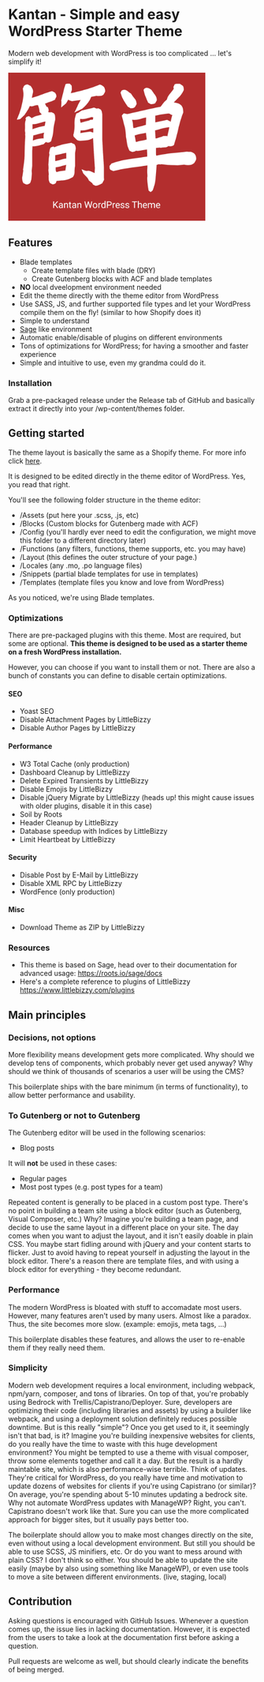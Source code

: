 # Kantan - Simple and easy WordPress Starter Theme

Modern web development with WordPress is too complicated ... let's simplify it!

<img src="Theme/screenshot.png" alt="kantan" width="400">

## Features

- Blade templates
  - Create template files with blade (DRY)
  - Create Gutenberg blocks with ACF and blade templates
- **NO** local dveelopment environment needed
- Edit the theme directly with the theme editor from WordPress
- Use SASS, JS, and further supported file types and let your WordPress compile them on the fly! (similar to how Shopify does it)
- Simple to understand
- [Sage](https://github.com/roots/sage) like environment
- Automatic enable/disable of plugins on different environments
- Tons of optimizations for WordPress; for having a smoother and faster experience
- Simple and intuitive to use, even my grandma could do it.

### Installation

Grab a pre-packaged release under the Release tab of GitHub and basically extract it directly into your /wp-content/themes folder.

## Getting started

The theme layout is basically the same as a Shopify theme. For more info click [here](https://help.shopify.com/en/themes/development/templates).

It is designed to be edited directly in the theme editor of WordPress. Yes, you read that right.

You'll see the following folder structure in the theme editor:

- /Assets (put here your .scss, .js, etc)
- /Blocks (Custom blocks for Gutenberg made with ACF)
- /Config (you'll hardly ever need to edit the configuration, we might move this folder to a different directory later)
- /Functions (any filters, functions, theme supports, etc. you may have)
- /Layout (this defines the outer structure of your page.)
- /Locales (any .mo, .po language files)
- /Snippets (partial blade templates for use in templates)
- /Templates (template files you know and love from WordPress)

As you noticed, we're using Blade templates.

### Optimizations

There are pre-packaged plugins with this theme. Most are required, but some are optional. **This theme is designed to be used as a starter theme on a __fresh__ WordPress installation.**

However, you can choose if you want to install them or not. There are also a bunch of constants you can define to disable certain optimizations.

#### SEO

- Yoast SEO
- Disable Attachment Pages by LittleBizzy
- Disable Author Pages by LittleBizzy

#### Performance

- W3 Total Cache (only production)
- Dashboard Cleanup by LittleBizzy
- Delete Expired Transients by LittleBizzy
- Disable Emojis by LittleBizzy
- Disable jQuery Migrate by LittleBizzy (heads up! this might cause issues with older plugins, disable it in this case)
- Soil by Roots
- Header Cleanup by LittleBizzy
- Database speedup with Indices by LittleBizzy
- Limit Heartbeat by LittleBizzy

#### Security

- Disable Post by E-Mail by LittleBizzy
- Disable XML RPC by LittleBizzy
- WordFence (only production)

#### Misc

- Download Theme as ZIP by LittleBizzy


### Resources

- This theme is based on Sage, head over to their documentation for advanced usage: https://roots.io/sage/docs
- Here's a complete reference to plugins of LittleBizzy https://www.littlebizzy.com/plugins

## Main principles

### Decisions, not options

More flexibility means development gets more complicated. Why should we develop tens of components, which probably never get used anyway? Why should we think of thousands of scenarios a user will be using the CMS?

This boilerplate ships with the bare minimum (in terms of functionality), to allow better performance and usability.

### To Gutenberg or not to Gutenberg

The Gutenberg editor will be used in the following scenarios:

- Blog posts

It will **not** be used in these cases:

- Regular pages
- Most post types (e.g. post types for a team)

Repeated content is generally to be placed in a custom post type. There's no point in building a team site using a block editor (such as Gutenberg, Visual Composer, etc.)
Why? Imagine you're building a team page, and decide to use the same layout in a different place on your site. The day comes when you want to adjust the layout, and it isn't easily doable in plain CSS. You maybe start fidling around with jQuery and your content starts to flicker. Just to avoid having to repeat yourself in adjusting the layout in the block editor. There's a reason there are template files, and with using a block editor for everything - they become redundant.

### Performance

The modern WordPress is bloated with stuff to accomadate most users. However, many features aren't used by many users. Almost like a paradox. Thus, the site becomes more slow. (example: emojis, meta tags, ...)

This boilerplate disables these features, and allows the user to re-enable them if they really need them.

### Simplicity

Modern web development requires a local environment, including webpack, npm/yarn, composer, and tons of libraries. On top of that, you're probably using Bedrock with Trellis/Capistrano/Deployer. Sure, developers are optimizing their code (including libraries and assets) by using a builder like webpack, and using a deployment solution definitely reduces possible downtime. But is this really "simple"? Once you get used to it, it seemingly isn't that bad, is it? Imagine you're building inexpensive websites for clients, do you really have the time to waste with this huge development environment? You might be tempted to use a theme with visual composer, throw some elements together and call it a day. But the result is a hardly maintable site, which is also performance-wise terrible.
Think of updates. They're critical for WordPress, do you really have time and motivation to update dozens of websites for clients if you're using Capistrano (or similar)? On average, you're spending about 5-10 minutes updating a bedrock site. Why not automate WordPress updates with ManageWP? Right, you can't. Capistrano doesn't work like that.
Sure you can use the more complicated approach for bigger sites, but it usually pays better too.

The boilerplate should allow you to make most changes directly on the site, even without using a local development environment. But still you should be able to use SCSS, JS minifiers, etc. Or do you want to mess around with plain CSS? I don't think so either. You should be able to update the site easily (maybe by also using something like ManageWP), or even use tools to move a site between different environments. (live, staging, local)

## Contribution

Asking questions is encouraged with GitHub Issues. Whenever a question comes up, the issue lies in lacking documentation. However, it is expected from the users to take a look at the documentation first before asking a question.

Pull requests are welcome as well, but should clearly indicate the benefits of being merged.
